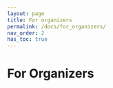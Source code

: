 ```yaml
---
layout: page
title: For organizers
permalink: /docs/for_organizers/
nav_order: 2
has_toc: true
---
```


# For Organizers
